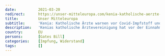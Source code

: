 ```yaml
---
date:          2021-03-20
redirect:      https://unser-mitteleuropa.com/kenia-katholische-aerzte-warnen-vor-covid-impfstoff-und-kritisieren-bill-gates/
title:         Unser Mitteleuropa
subtitle:      'Kenia: Katholische Ärzte warnen vor Covid-Impfstoff und kritisieren Bill Gates'
description:   'Kenias katholische Ärztevereinigung hat vor der Einnahme der experimentellen Anti-COVID-19-Impfstoffe gewarnt und argumentiert, dass diese gefährlich und unnötig sind. Einen Tag, nachdem die erste Lieferung von 1 Million Impfstoffdosen im Rahmen des globalen COVAX-Projekts in Kenia eingetroffen ist, hat die Kenya Catholic Doctors Association (KCDA) unter der Leitung von Dr. Stephen Karanja die Menschen aufgerufen, […]'
country:       EU
persons:       [Gates Bill]
categories:    [Impfung, Widerstand]
tags:          []
---
```

